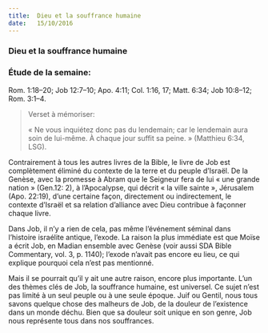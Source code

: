 ```yaml
---
title:  Dieu et la souffrance humaine
date:   15/10/2016
---
```


### Dieu et la souffrance humaine

### Étude de la semaine:
Rom. 1:18–20; Job 12:7–10; Apo. 4:11; Col. 1:16, 17; Matt. 6:34; Job 10:8–12; Rom. 3:1–4.

> <p>Verset à mémoriser:</p>
> « Ne vous inquiétez donc pas du lendemain; car le lendemain aura soin de lui-même. À chaque jour suffit sa peine. » (Matthieu 6:34, LSG).

Contrairement à tous les autres livres de la Bible, le livre de Job est complètement éliminé du contexte de la terre et du peuple d’Israël. De la Genèse, avec la promesse à Abram que le Seigneur fera de lui « une grande nation » (Gen.12: 2), à l’Apocalypse, qui décrit « la ville sainte », Jérusalem (Apo. 22:19), d’une certaine façon, directement ou indirectement, le contexte d’Israël et sa relation d’alliance avec Dieu contribue à façonner chaque livre.

Dans Job, il n’y a rien de cela, pas même l’événement séminal dans l’histoire israélite antique, l’exode. La raison la plus immédiate est que Moïse a écrit Job, en Madian ensemble avec Genèse (voir aussi SDA Bible Commentary, vol. 3, p. 1140); l’exode n’avait pas encore eu lieu, ce qui explique pourquoi cela n’est pas mentionné.

Mais il se pourrait qu’il y ait une autre raison, encore plus importante. L’un des thèmes clés de Job, la souffrance humaine, est universel. Ce sujet n’est pas limité à un seul peuple ou à une seule époque. Juif ou Gentil, nous tous savons quelque chose des malheurs de Job, de la douleur de l’existence dans un monde déchu. Bien que sa douleur soit unique en son genre, Job nous représente tous dans nos souffrances.